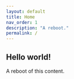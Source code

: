 ```yaml
---
layout: default
title: Home
nav_order: 1
description: "A reboot."
permalink: /
---
```


## Hello world!

A reboot of this content.

